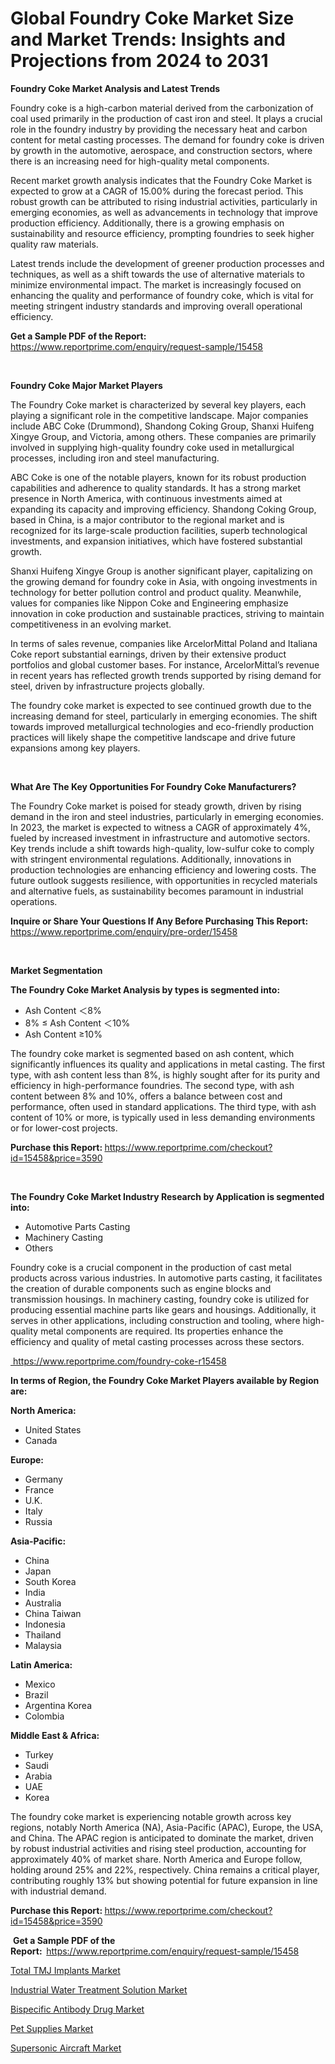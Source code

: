 <p><h1>Global Foundry Coke Market Size and Market Trends: Insights and Projections from 2024 to 2031</h1></p><p><strong>Foundry Coke Market Analysis and Latest Trends</strong></p>
<p><p>Foundry coke is a high-carbon material derived from the carbonization of coal used primarily in the production of cast iron and steel. It plays a crucial role in the foundry industry by providing the necessary heat and carbon content for metal casting processes. The demand for foundry coke is driven by growth in the automotive, aerospace, and construction sectors, where there is an increasing need for high-quality metal components.</p><p>Recent market growth analysis indicates that the Foundry Coke Market is expected to grow at a CAGR of 15.00% during the forecast period. This robust growth can be attributed to rising industrial activities, particularly in emerging economies, as well as advancements in technology that improve production efficiency. Additionally, there is a growing emphasis on sustainability and resource efficiency, prompting foundries to seek higher quality raw materials.</p><p>Latest trends include the development of greener production processes and techniques, as well as a shift towards the use of alternative materials to minimize environmental impact. The market is increasingly focused on enhancing the quality and performance of foundry coke, which is vital for meeting stringent industry standards and improving overall operational efficiency.</p></p>
<p><strong>Get a Sample PDF of the Report:&nbsp;</strong> <a href="https://www.reportprime.com/enquiry/request-sample/15458?utm_campaign=1839&utm_medium=2&utm_source=Github&utm_content=ia&utm_term=29112024&utm_id=foundry-coke">https://www.reportprime.com/enquiry/request-sample/15458</a></p>
<p>&nbsp;</p>
<p><strong>Foundry Coke Major Market Players</strong></p>
<p><p>The Foundry Coke market is characterized by several key players, each playing a significant role in the competitive landscape. Major companies include ABC Coke (Drummond), Shandong Coking Group, Shanxi Huifeng Xingye Group, and Victoria, among others. These companies are primarily involved in supplying high-quality foundry coke used in metallurgical processes, including iron and steel manufacturing.</p><p>ABC Coke is one of the notable players, known for its robust production capabilities and adherence to quality standards. It has a strong market presence in North America, with continuous investments aimed at expanding its capacity and improving efficiency. Shandong Coking Group, based in China, is a major contributor to the regional market and is recognized for its large-scale production facilities, superb technological investments, and expansion initiatives, which have fostered substantial growth.</p><p>Shanxi Huifeng Xingye Group is another significant player, capitalizing on the growing demand for foundry coke in Asia, with ongoing investments in technology for better pollution control and product quality. Meanwhile, values for companies like Nippon Coke and Engineering emphasize innovation in coke production and sustainable practices, striving to maintain competitiveness in an evolving market.</p><p>In terms of sales revenue, companies like ArcelorMittal Poland and Italiana Coke report substantial earnings, driven by their extensive product portfolios and global customer bases. For instance, ArcelorMittal’s revenue in recent years has reflected growth trends supported by rising demand for steel, driven by infrastructure projects globally.</p><p>The foundry coke market is expected to see continued growth due to the increasing demand for steel, particularly in emerging economies. The shift towards improved metallurgical technologies and eco-friendly production practices will likely shape the competitive landscape and drive future expansions among key players.</p></p>
<p>&nbsp;</p>
<p><strong>What Are The Key Opportunities For Foundry Coke Manufacturers?</strong></p>
<p><p>The Foundry Coke market is poised for steady growth, driven by rising demand in the iron and steel industries, particularly in emerging economies. In 2023, the market is expected to witness a CAGR of approximately 4%, fueled by increased investment in infrastructure and automotive sectors. Key trends include a shift towards high-quality, low-sulfur coke to comply with stringent environmental regulations. Additionally, innovations in production technologies are enhancing efficiency and lowering costs. The future outlook suggests resilience, with opportunities in recycled materials and alternative fuels, as sustainability becomes paramount in industrial operations.</p></p>
<p><strong>Inquire or Share Your Questions If Any Before Purchasing This Report:</strong> <a href="https://www.reportprime.com/enquiry/pre-order/15458?utm_campaign=1839&utm_medium=2&utm_source=Github&utm_content=ia&utm_term=29112024&utm_id=foundry-coke">https://www.reportprime.com/enquiry/pre-order/15458</a></p>
<p>&nbsp;</p>
<p><strong>Market Segmentation</strong></p>
<p><strong>The Foundry Coke Market Analysis by types is segmented into:</strong></p>
<p><ul><li>Ash Content ＜8%</li><li>8% ≤ Ash Content ＜10%</li><li>Ash Content ≥10%</li></ul></p>
<p><p>The foundry coke market is segmented based on ash content, which significantly influences its quality and applications in metal casting. The first type, with ash content less than 8%, is highly sought after for its purity and efficiency in high-performance foundries. The second type, with ash content between 8% and 10%, offers a balance between cost and performance, often used in standard applications. The third type, with ash content of 10% or more, is typically used in less demanding environments or for lower-cost projects.</p></p>
<p><strong>Purchase this Report:&nbsp;</strong><a href="https://www.reportprime.com/checkout?id=15458&price=3590&utm_campaign=1839&utm_medium=2&utm_source=Github&utm_content=ia&utm_term=29112024&utm_id=foundry-coke">https://www.reportprime.com/checkout?id=15458&price=3590</a></p>
<p>&nbsp;</p>
<p><strong>The Foundry Coke Market Industry Research by Application is segmented into:</strong></p>
<p><ul><li>Automotive Parts Casting</li><li>Machinery Casting</li><li>Others</li></ul></p>
<p><p>Foundry coke is a crucial component in the production of cast metal products across various industries. In automotive parts casting, it facilitates the creation of durable components such as engine blocks and transmission housings. In machinery casting, foundry coke is utilized for producing essential machine parts like gears and housings. Additionally, it serves in other applications, including construction and tooling, where high-quality metal components are required. Its properties enhance the efficiency and quality of metal casting processes across these sectors.</p></p>
<p><a href="https://www.reportprime.com/foundry-coke-r15458?utm_campaign=1839&utm_medium=2&utm_source=Github&utm_content=ia&utm_term=29112024&utm_id=foundry-coke">&nbsp;https://www.reportprime.com/foundry-coke-r15458</a></p>
<p><strong>In terms of Region, the Foundry Coke Market Players available by Region are:</strong></p>
<p>
    <p> <strong> North America: </strong>
        <ul>
            <li>United States</li>
            <li>Canada</li>
        </ul>
        </p> 
    <p> <strong> Europe: </strong>
        <ul>
            <li>Germany</li>
            <li>France</li>
            <li>U.K.</li>
            <li>Italy</li>
            <li>Russia</li>
        </ul>
        </p> 
    <p> <strong> Asia-Pacific: </strong>
        <ul>
            <li>China</li>
            <li>Japan</li>
            <li>South Korea</li>
            <li>India</li>
            <li>Australia</li>
            <li>China Taiwan</li>
            <li>Indonesia</li>
            <li>Thailand</li>
            <li>Malaysia</li>
        </ul>
        </p> 
    <p> <strong> Latin America: </strong>
        <ul>
            <li>Mexico</li>
            <li>Brazil</li>
            <li>Argentina Korea</li>
            <li>Colombia</li>
        </ul>
        </p> 
    <p> <strong> Middle East & Africa: </strong>
        <ul>
            <li>Turkey</li>
            <li>Saudi</li>
            <li>Arabia</li>
            <li>UAE</li>
            <li>Korea</li>
        </ul>
    </p>
    </p>
<p><p>The foundry coke market is experiencing notable growth across key regions, notably North America (NA), Asia-Pacific (APAC), Europe, the USA, and China. The APAC region is anticipated to dominate the market, driven by robust industrial activities and rising steel production, accounting for approximately 40% of market share. North America and Europe follow, holding around 25% and 22%, respectively. China remains a critical player, contributing roughly 13% but showing potential for future expansion in line with industrial demand.</p></p>
<p><strong>Purchase this Report: </strong><a href="https://www.reportprime.com/checkout?id=15458&price=3590&utm_campaign=1839&utm_medium=2&utm_source=Github&utm_content=ia&utm_term=29112024&utm_id=foundry-coke">https://www.reportprime.com/checkout?id=15458&price=3590</a></p>
<p>&nbsp;<strong>Get a Sample PDF of the Report:&nbsp;&nbsp;</strong><a href="https://www.reportprime.com/enquiry/request-sample/15458?utm_campaign=1839&utm_medium=2&utm_source=Github&utm_content=ia&utm_term=29112024&utm_id=foundry-coke">https://www.reportprime.com/enquiry/request-sample/15458</a></p>
<p><strong></strong></p>
<p><p><a href="https://issuu.com/reportprime-2/docs/total-tmj-implants-market-size-2030.pptx?utm_campaign=1839&utm_medium=2&utm_source=Github&utm_content=ia&utm_term=29112024&utm_id=foundry-coke">Total TMJ Implants Market</a></p><p><a href="https://www.linkedin.com/pulse/industrial-water-treatment-solution-market-size-segmentation-csl6e?utm_campaign=1839&utm_medium=2&utm_source=Github&utm_content=ia&utm_term=29112024&utm_id=foundry-coke">Industrial Water Treatment Solution Market</a></p><p><a href="https://www.linkedin.com/pulse/bispecific-antibody-drug-market-metrics-like-size-growth-share-yjf0f?utm_campaign=1839&utm_medium=2&utm_source=Github&utm_content=ia&utm_term=29112024&utm_id=foundry-coke">Bispecific Antibody Drug Market</a></p><p><a href="https://github.com/sofayahoo2023/Market-Research-Report-List-6/blob/main/pet-supplies-market.md?utm_campaign=1839&utm_medium=2&utm_source=Github&utm_content=ia&utm_term=29112024&utm_id=foundry-coke">Pet Supplies Market</a></p><p><a href="https://issuu.com/reportprime-2/docs/supersonic-aircraft-market-size-2030.pptx?utm_campaign=1839&utm_medium=2&utm_source=Github&utm_content=ia&utm_term=29112024&utm_id=foundry-coke">Supersonic Aircraft Market</a></p></p>